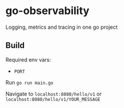 # go-observability

Logging, metrics and tracing in one go project 

## Build

Required env vars:
* `PORT`

Run `go run main.go`

Navigate to `localhost:8080/hello/v1` or  `localhost:8080/hello/v1/YOUR_MESSAGE`